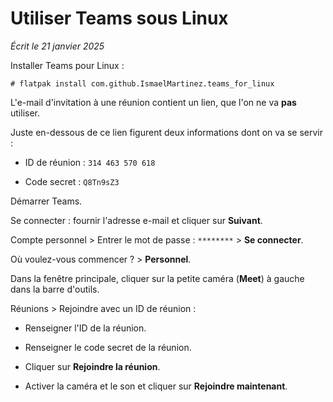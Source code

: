 # Utiliser Teams sous Linux

*Écrit le 21 janvier 2025*

Installer Teams pour Linux :

```
# flatpak install com.github.IsmaelMartinez.teams_for_linux
```

L'e-mail d'invitation à une réunion contient un lien, que l'on ne va **pas**
utiliser. 

Juste en-dessous de ce lien figurent deux informations dont on va se servir :

- ID de réunion : `314 463 570 618`

- Code secret : `Q8Tn9sZ3`

Démarrer Teams.

Se connecter : fournir l'adresse e-mail et cliquer sur **Suivant**.

Compte personnel > Entrer le mot de passe : `********` > **Se connecter**.

Où voulez-vous commencer ? > **Personnel**.

Dans la fenêtre principale, cliquer sur la petite caméra (**Meet**) à gauche
dans la barre d'outils.

Réunions > Rejoindre avec un ID de réunion :

- Renseigner l'ID de la réunion.

- Renseigner le code secret de la réunion.

- Cliquer sur **Rejoindre la réunion**.

- Activer la caméra et le son et cliquer sur **Rejoindre maintenant**.

